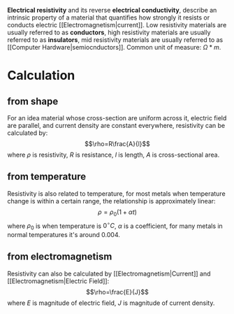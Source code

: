 **Electrical resistivity** and its reverse **electrical conductivity**, describe an intrinsic property of a material that quantifies how strongly it resists or conducts electric [[Electromagnetism|current]]. Low resistivity materials are usually referred to as **conductors**, high resistivity materials are usually referred to as **insulators**, mid resistivity materials are usually referred to as [[Computer Hardware|semiocnductors]]. Common unit of measure: $\Omega*m$.

# Calculation
## from shape
For an idea material whose cross-section are uniform across it, electric field are parallel, and current density are constant everywhere, resistivity can be calculated by:
$$\rho=R\frac{A}{l}$$
where 
$\rho$ is resistivity,
$R$ is resistance,
$l$ is length,
$A$ is cross-sectional area.

## from temperature
Resistivity is also related to temperature, for most metals when temperature change is within a certain range, the relationship is approximately linear:
$$\rho=\rho_0(1+\alpha t)$$
where 
$\rho_0$ is when temperature is $0^{\circ}C$,
$\alpha$ is a coefficient, for many metals in normal temperatures it's around $0.004$.

## from electromagnetism
Resistivity can also be calculated by [[Electromagnetism|Current]] and [[Electromagnetism|Electric Field]]:
$$\rho=\frac{E}{J}$$
where
$E$ is magnitude of electric field,
$J$ is magnitude of current density.



